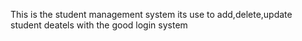 This is the student management system its use to add,delete,update student deatels with the good login system

